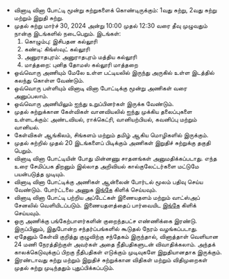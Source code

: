 - வினாடி வினா போட்டி மூன்று சுற்றுகளைக் கொண்டிருக்கும்: 1வது சுற்று, 2வது சுற்று மற்றும் இறுதி சுற்று.
- முதல் சுற்று மார்ச் 30, 2024 அன்று 10:00 முதல் 12:30 வரை தீவு முழுவதும் நான்கு இடங்களில் நடைபெறும். இடங்கள்:
  1.  கொழும்பு: இசிபதன கல்லூரி
  2.  கண்டி: கிங்ஸ்வுட் கல்லூரி
  3.  அனுராதபுரம்: அனுராதபுரம் மத்திய கல்லூரி
  4.  மாத்தறை: புனித தோமஸ் கல்லூரி மாத்தறை
- ஒவ்வொரு அணியும் மேலே உள்ள பட்டியலில் இருந்து அருகில் உள்ள இடத்தில் கலந்து கொள்ள வேண்டும்.
- ஒவ்வொரு பள்ளியும் வினாடி வினா போட்டிக்கு மூன்று அணிகள் வரை அனுப்பலாம்.
- ஒவ்வொரு அணியிலும் ஐந்து உறுப்பினர்கள் இருக்க வேண்டும்.
- முதல் சுற்றுக்கான கேள்விகள் வானவியலில் ஐந்து முக்கிய தலைப்புகளை உள்ளடக்கும்: அண்டவியல், ராக்கெட்ரி, வானியற்பியல், கவனிப்பு மற்றும் வானியல்.
- கேள்விகள் ஆங்கிலம், சிங்களம் மற்றும் தமிழ் ஆகிய மொழிகளில் இருக்கும்.
- முதல் சுற்றில் முதல் 20 இடங்களைப் பிடிக்கும் அணிகள் இறுதிச் சுற்றுக்கு தகுதி பெறும்.
- வினாடி வினா போட்டியின் போது மின்னணு சாதனங்கள் அனுமதிக்கப்படாது. எந்த உரை சேமிப்பக திறனும் இல்லாத அறிவியல் கால்குலேட்டர்களை மட்டுமே பயன்படுத்த முடியும்.
- வினாடி வினா போட்டிக்கு அணிகள் ஆன்லைன் போர்டல் மூலம் பதிவு செய்ய வேண்டும். போர்ட்டலை அணுக [இங்கே](https://sky24-icas.web.app) கிளிக் செய்யவும்.
- வினாடி வினா போட்டி பற்றிய அப்டேட்கள் இணையதளம் மற்றும் வாட்ஸ்அப் சேனலில் வெளியிடப்படும். இணையதளத்தைப் பார்வையிட [இங்கே](https://sky24-icas.web.app) கிளிக் செய்யவும்.
- ஒரு அணிக்கு பங்கேற்பாளர்களின் குறைந்தபட்ச எண்ணிக்கை இரண்டு. இருப்பினும், இதுபோன்ற சந்தர்ப்பங்களில் கூடுதல் நேரம் வழங்கப்படாது.
- ஏதேனும் கேள்வி குறித்து குழுவிற்கு சந்தேகம் இருந்தால், வினாத்தாள் வெளியான 24 மணி நேரத்திற்குள் அவர்கள் அதை நீதிபதிகளுடன் விவாதிக்கலாம். அந்தக் காலக்கெடுவுக்குப் பிறகு நீதிபதிகள் எடுக்கும் முடிவுகளே இறுதியானதாக இருக்கும்.
- இரண்டாவது சுற்று மற்றும் இறுதிச் சுற்றுக்கான விதிகள் மற்றும் விதிமுறைகள் முதல் சுற்று முடிந்ததும் புதுப்பிக்கப்படும்.
